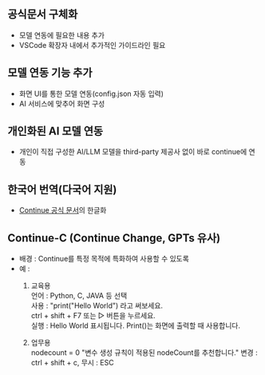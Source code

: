 ## 공식문서 구체화
- 모델 연동에 필요한 내용 추가
- VSCode 확장자 내에서 추가적인 가이드라인 필요

## 모델 연동 기능 추가
- 화면 UI를 통한 모델 연동(config.json 자동 입력)
- AI 서비스에 맞추어 화면 구성

## 개인화된 AI 모델 연동
- 개인이 직접 구성한 AI/LLM 모델을 third-party 제공사 없이 바로 continue에 연동

## 한국어 번역(다국어 지원)  
 - [Continue 공식 문서](https://docs.continue.dev/)의 한글화   
  
## Continue-C  (Continue Change, GPTs 유사)  
 - 배경 : Continue를 특정 목적에 특화하여 사용할 수 있도록  
 - 예 :  
   1. 교육용  
      언어 : Python, C, JAVA 등 선택  
      사용 : "print("Hello World") 라고 써보세요.  
              ctrl + shift + F7 또는 ▷ 버튼을 누르세요.  
      실행 : Hello World 표시됩니다. Print()는 화면에 출력할 때 사용합니다.  
        
   2. 업무용  
      nodecount = 0     "변수 생성 규칙이 적용된 nodeCount를 추천합니다."  변경 : ctrl + shift + c, 무시 : ESC   
      
